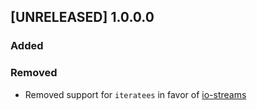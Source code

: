 ## [UNRELEASED] 1.0.0.0
### Added
### Removed

 - Removed support for `iteratees` in favor of 
   [io-streams](https://hackage.haskell.org/package/io-streams)
